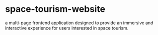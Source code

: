 # space-tourism-website
a multi-page frontend application designed to provide an immersive and interactive experience for users interested in space tourism.

